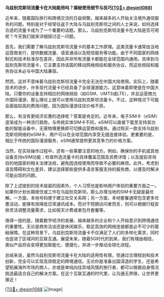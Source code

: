 **乌兹别克斯坦流量卡在大陆能用吗？揭秘使用细节与技巧[[TG💪+ @esim1088](https://t.me/s/esim1088)]**

近年来，随着国际旅行和跨境交流的日益频繁，越来越多的人开始关注境外通信服务的问题。特别是对于经常往返于大陆与乌兹别克斯坦之间的人士来说，如何选择合适的流量卡成为了一个重要的话题。那么，乌兹别克斯坦流量卡在大陆是否可用呢？今天我们就来详细探讨这一问题。

首先，我们需要了解乌兹别克斯坦流量卡的基本工作原理。这类流量卡通常由当地运营商发行，提供数据流量、语音通话以及短信服务等功能。由于不同国家的网络制式和技术标准存在差异，因此并非所有流量卡都能在全球范围内通用。具体到乌兹别克斯坦流量卡，它主要支持该国的移动网络频段和服务协议，而这些频段和服务协议未必与中国大陆兼容。

然而，这并不意味着乌兹别克斯坦流量卡完全无法在中国大陆使用。实际上，随着技术的进步，许多现代流量卡已经具备了全球漫游能力。这意味着即使是在中国大陆，只要你的设备支持相应的网络频段（如GSM、UMTS或LTE），并且运营商允许国际漫游，那么理论上就可以使用乌兹别克斯坦流量卡。不过，这种情况下可能会面临较高的费用问题，因为国际漫游往往价格不菲。

那么，有没有更经济实惠的选择呢？答案是肯定的。近年来，电子SIM卡（eSIM）逐渐成为一种流行趋势。与传统实体SIM卡不同，eSIM可以直接下载至支持其功能的智能设备中，无需物理更换即可切换运营商和服务。通过购买一款支持乌兹别克斯坦网络的eSIM卡，用户可以在全球范围内享受无缝连接体验。更重要的是，相比于传统的国际漫游服务，eSIM通常提供更具竞争力的价格方案。

当然，在实际操作过程中，还有一些需要注意的地方。例如，确保你的手机或其他设备支持eSIM功能；检查所选流量卡的具体覆盖范围及资费详情；以及提前咨询目的地国家的相关法律法规，避免因违规使用而导致不必要的麻烦。此外，考虑到语言障碍和文化差异，建议选择那些提供多语言客服支持的服务商，以便及时解决可能出现的问题。

除了上述提到的技术层面的因素外，个人习惯也是影响用户体验的重要方面之一。如果你计划长期居住或工作在乌兹别克斯坦，那么办理当地的SIM卡无疑是最优解。一方面，本地号码便于建立社交关系网；另一方面，本地套餐通常包含更多优惠活动，能够有效降低日常通讯成本。而对于短期访问者而言，则可以根据行程安排灵活调整流量需求，比如按天计费或者包月套餐等。

值得一提的是，随着数字经济的发展，越来越多的企业和个人开始意识到跨境通信的重要性。无论是商务洽谈还是休闲娱乐，稳定高效的网络连接都是必不可少的基础保障。在这种背景下，乌兹别克斯坦流量卡不仅满足了人们的多样化需求，同时也促进了区域间的互联互通。展望未来，随着5G时代的到来，我们有理由相信，类似产品将会变得更加智能化、便捷化，并进一步推动全球化进程。

总结来说，虽然乌兹别克斯坦流量卡在大陆的适用性有限，但通过合理规划和技术创新，完全可以实现高效稳定的跨境通信。无论你是准备出国深造的学生，还是希望拓展海外市场的商人，亦或是单纯向往异域风情的旅行者，都可以根据自身情况挑选最适合自己的解决方案。在这个互联互通的时代里，让沟通无界限，让世界更接近！

[[TG💪+ @esim1088](https://t.me/s/esim1088) ![Image](https://i.postimg.cc/4NQfJmqS/Snipaste-2025-05-13-00-14-12.png)]